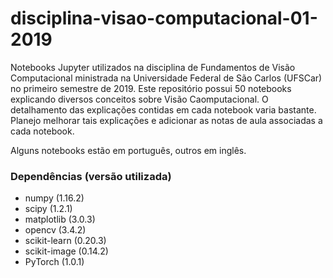 # disciplina-visao-computacional-01-2019
Notebooks Jupyter utilizados na disciplina de Fundamentos de Visão Computacional ministrada na Universidade Federal de São Carlos (UFSCar) no primeiro semestre de 2019. Este repositório possui 50 notebooks explicando diversos conceitos sobre Visão Caomputacional. O detalhamento das explicações contidas em cada notebook varia bastante. Planejo melhorar tais explicações e adicionar as notas de aula associadas a cada notebook. 

Alguns notebooks estão em português, outros em inglês.

### Dependências (versão utilizada)
* numpy (1.16.2)
* scipy (1.2.1)
* matplotlib (3.0.3)
* opencv (3.4.2)
* scikit-learn (0.20.3)
* scikit-image (0.14.2)
* PyTorch (1.0.1)

